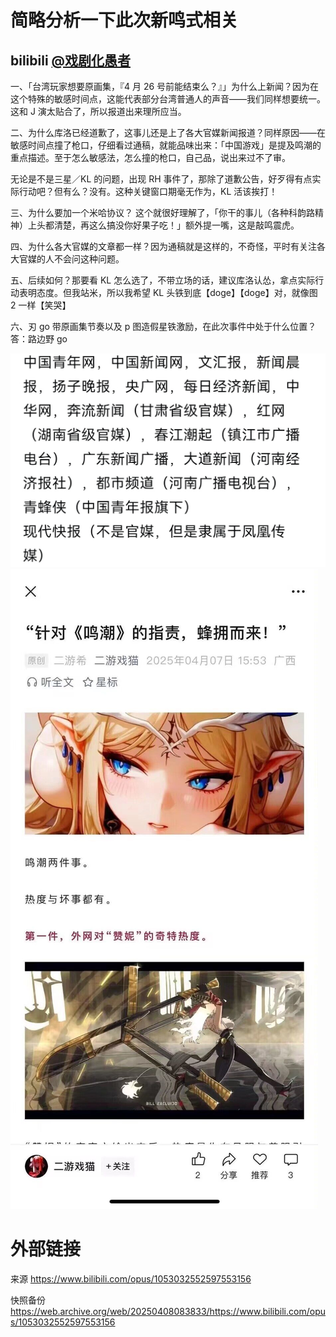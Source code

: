 # 简略分析一下此次新鸣式相关

## bilibili [@戏剧化愚者](https://space.bilibili.com/19976514)

一、「台湾玩家想要原画集，『4 月 26 号前能结束么？』」为什么上新闻？因为在这个特殊的敏感时间点，这能代表部分台湾普通人的声音——我们同样想要统一。这和 J 演太贴合了，所以报道出来理所应当。

二、为什么库洛已经道歉了，这事儿还是上了各大官媒新闻报道？同样原因——在敏感时间点撞了枪口，仔细看过通稿，就能品味出来：「中国游戏」是提及鸣潮的重点描述。至于怎么敏感法，怎么撞的枪口，自己品，说出来过不了审。

无论是不是三星／KL 的问题，出现 RH 事件了，那除了道歉公告，好歹得有点实际行动吧？但有么？没有。这种关键窗口期毫无作为，KL 活该挨打！

三、为什么要加一个米哈协议？
这个就很好理解了，「你干的事儿（各种科韵路精神）上头都清楚，再这么搞没你好果子吃！」额外提一嘴，这是敲鸣震虎。

四、为什么各大官媒的文章都一样？因为通稿就是这样的，不奇怪，平时有关注各大官媒的人不会问这种问题。

五、后续如何？那要看 KL 怎么选了，不带立场的话，建议库洛认怂，拿点实际行动表明态度。但我站米，所以我希望 KL 头铁到底【doge】【doge】对，就像图 2 一样【笑哭】

六、刃 go 带原画集节奏以及 p 图造假星铁激励，在此次事件中处于什么位置？答：路边野 go

![](https://raw.githubusercontent.com/KugouGames/iming-blog/refs/heads/main/evil-of-kurogames/images/1053032552597553156/1.jpg)
![](https://raw.githubusercontent.com/KugouGames/iming-blog/refs/heads/main/evil-of-kurogames/images/1053032552597553156/2.jpg)

# 外部链接

来源 https://www.bilibili.com/opus/1053032552597553156

快照备份 https://web.archive.org/web/20250408083833/https://www.bilibili.com/opus/1053032552597553156
